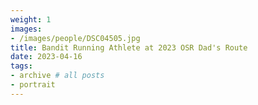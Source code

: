 ```yaml
---
weight: 1
images:
- /images/people/DSC04505.jpg
title: Bandit Running Athlete at 2023 OSR Dad's Route
date: 2023-04-16
tags:
- archive # all posts
- portrait
---
```

